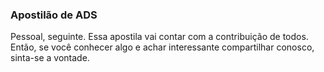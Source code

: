 ### Apostilão de ADS

Pessoal, seguinte. Essa apostila vai contar com a contribuição de todos. Então, se você conhecer algo e achar interessante compartilhar conosco, sinta-se a vontade.
